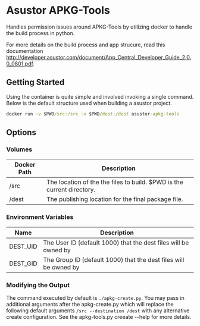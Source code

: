 # Asustor APKG-Tools

Handles permission issues around APKG-Tools by utilizing docker to handle the build process in python.

For more details on the build process and app strucure, read this documentation http://developer.asustor.com/document/App_Central_Developer_Guide_2.0.0_0801.pdf.

## Getting Started

Using the container is quite simple and involved invoking a single command. Below is the default structure used when building a asustor project.

```cmd
docker run -v $PWD/src:/src -v $PWD/dest:/dest asustor-apkg-tools
```

## Options

### Volumes

| Docker Path | Description |
| -------| ----------- |
| /src | The location of the the files to build. $PWD is the current directory.|
| /dest | The publishing location for the final package file. |

### Environment Variables

| Name | Description |
| ---- | ----------- |
| DEST_UID | The User ID (default 1000) that the dest files will be owned by |
| DEST_GID | The Group ID (default 1000) that the dest files will be owned by |

### Modifying the Output

The command executed by default is ```./apkg-create.py```. You may pass in additional arguments after the apkg-create.py which will replace the following default arguments ```/src --destination /dest``` with any alternative create configuration. See the apkg-tools.py creeate --help for more details.
